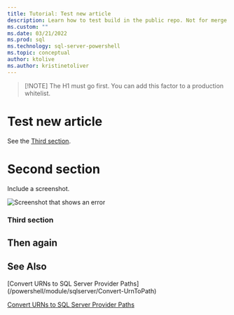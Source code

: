 ```yaml
---
title: Tutorial: Test new article
description: Learn how to test build in the public repo. Not for merge.
ms.custom: ""
ms.date: 03/21/2022
ms.prod: sql
ms.technology: sql-server-powershell
ms.topic: conceptual
author: ktolive
ms.author: kristinetoliver
---
```


> [!NOTE] The H1 must go first. You can add this factor to a production whitelist.

# Test new article

See the [Third section](#htird-section).

# Second section

Include a screenshot.

![Screenshot that shows an error](/media/Testsqlserver_1.png)

### Third section

## Then again

## See Also  

[Convert URNs to SQL Server Provider Paths] (/powershell/module/sqlserver/Convert-UrnToPath)

[Convert URNs to SQL Server Provider Paths](/powershell/module/sqlserver/Convert-UrnToPath)

